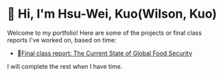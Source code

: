 # 👋 Hi, I'm Hsu-Wei, Kuo(Wilson, Kuo)

Welcome to my portfolio! Here are some of the projects or final class reports I've worked on, based on time:

- 🔗[Final class report: The Current State of Global Food Security](https://github.com/Hsu-Wei-Kuo/The-Current-State-of-Global-Food-Security)



I will complete the rest when I have time.

